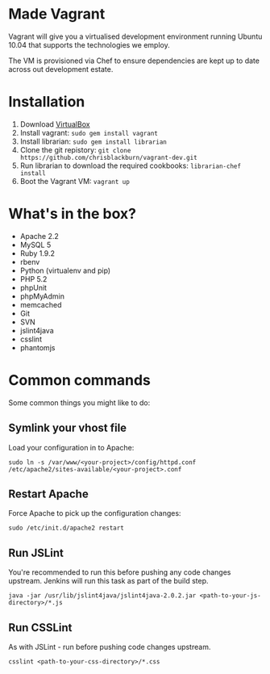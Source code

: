 Made Vagrant
============

Vagrant will give you a virtualised development environment running Ubuntu 10.04 that supports the technologies we employ.

The VM is provisioned via Chef to ensure dependencies are kept up to date across out development estate.


Installation
============
 1. Download [VirtualBox](https://www.virtualbox.org/)
 2. Install vagrant: `sudo gem install vagrant`
 3. Install librarian: `sudo gem install librarian`
 4. Clone the git repistory: `git clone https://github.com/chrisblackburn/vagrant-dev.git`
 5. Run librarian to download the required cookbooks: `librarian-chef install`
 6. Boot the Vagrant VM: `vagrant up`


What's in the box?
==================
 * Apache 2.2
 * MySQL 5
 * Ruby 1.9.2
 * rbenv
 * Python (virtualenv and pip)
 * PHP 5.2
 * phpUnit
 * phpMyAdmin
 * memcached
 * Git
 * SVN
 * jslint4java
 * csslint
 * phantomjs


Common commands
===============
Some common things you might like to do:


Symlink your vhost file
-----------------------
Load your configuration in to Apache:

 `sudo ln -s /var/www/<your-project>/config/httpd.conf /etc/apache2/sites-available/<your-project>.conf`


Restart Apache
--------------
Force Apache to pick up the configuration changes:

 `sudo /etc/init.d/apache2 restart`


Run JSLint
----------
You're recommended to run this before pushing any code changes upstream. Jenkins will run this task as part of the build step.

 `java -jar /usr/lib/jslint4java/jslint4java-2.0.2.jar <path-to-your-js-directory>/*.js`


Run CSSLint
-----------
As with JSLint - run before pushing code changes upstream.

 `csslint <path-to-your-css-directory>/*.css`
